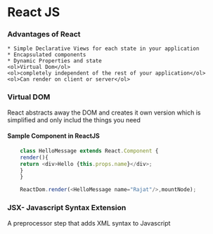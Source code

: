 <h1>React JS</h1>
<h3>Advantages of React</h3>

	* Simple Declarative Views for each state in your application
	* Encapsulated components
	* Dynamic Properties and state
	<ol>Virtual Dom</ol>
	<ol>completely independent of the rest of your application</ol>
	<ol>Can render on client or server</ol>
</li>

<h3>Virtual DOM</h3>
<p>React abstracts away the DOM and creates it own version which is simplified and only includ 
the things you need</p>

<h4>Sample Component in ReactJS</h4>

```javascript
	class HelloMessage extends React.Component {
	render(){
	return <div>Hello {this.props.name}</div>;
	}
	}

	ReactDom.render(<HelloMessage name="Rajat"/>,mountNode);

```


<h3>JSX- Javascript Syntax Extension</h3>
<p>A preprocessor step that adds XML syntax to Javascript</p>